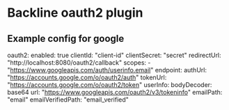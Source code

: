 # Backline oauth2 plugin

## Example config for google

oauth2:
  enabled: true
  clientId: "client-id"
  clientSecret: "secret"
  redirectUrl: "http://localhost:8080/oauth2/callback"
  scopes:
    - "https://www.googleapis.com/auth/userinfo.email"
  endpoint:
    authUrl: "https://accounts.google.com/o/oauth2/auth"
    tokenUrl: "https://accounts.google.com/o/oauth2/token"
  userInfo:
    bodyDecoder: base64
    url: "https://www.googleapis.com/oauth2/v3/tokeninfo"
    emailPath: "email"
    emailVerifiedPath: "email_verified"